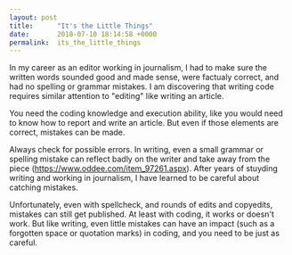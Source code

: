 ```yaml
---
layout: post
title:      "It's the Little Things"
date:       2018-07-10 18:14:58 +0000
permalink:  its_the_little_things
---
```



In my career as an editor working in journalism, I had to make sure the written words sounded good and made sense, were factualy correct, and had no spelling or grammar mistakes. I am discovering that writing code requires similar attention to "editing" like writing an article. 

You need the coding knowledge and execution ability, like you would need to know how to report and write an article. But even if those elements are correct, mistakes can be made. 

Always check for possible errors. In writing, even a small grammar or spelling mistake can reflect badly on the writer and take away from the piece (https://www.oddee.com/item_97261.aspx). After years of stuyding writing and working in journalism, I have learned to be careful about catching mistakes. 

Unfortunately, even with spellcheck, and rounds of edits and copyedits, mistakes can still get published. At least with coding, it works or doesn't work. But like writing, even little mistakes can have an impact (such as a forgotten space or quotation marks) in coding, and you need to be just as careful. 
